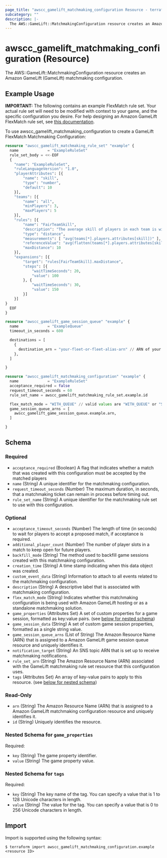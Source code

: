 ```yaml
---
page_title: "awscc_gamelift_matchmaking_configuration Resource - terraform-provider-awscc"
subcategory: ""
description: |-
  The AWS::GameLift::MatchmakingConfiguration resource creates an Amazon GameLift (GameLift) matchmaking configuration.
---
```


# awscc_gamelift_matchmaking_configuration (Resource)

The AWS::GameLift::MatchmakingConfiguration resource creates an Amazon GameLift (GameLift) matchmaking configuration.

## Example Usage

**IMPORTANT:** The following contains an example FlexMatch rule set. Your actual rule set will need to be modified with context to your game, and the specific configuration you desire. For help designing an Amazon GameLift FlexMatch rule set, see [this documentation](https://docs.aws.amazon.com/gamelift/latest/flexmatchguide/match-design-ruleset.html).

To use awscc_gamelift_matchmaking_configuration to create a GameLift FlexMatch Matchmaking Configuration:
```terraform
resource "awscc_gamelift_matchmaking_rule_set" "example" {
  name             = "ExampleRuleSet"
  rule_set_body = <<-EOF
  {
    "name": "ExampleRuleSet",
    "ruleLanguageVersion": "1.0",
    "playerAttributes": [{
        "name": "skill",
        "type": "number",
        "default": 10
    }],
    "teams": [{
        "name": "all",
        "minPlayers": 3,
        "maxPlayers": 5
    }],
    "rules": [{
        "name": "FairTeamSkill",
        "description": "The average skill of players in each team is within 10 points from the average skill of players in the match",
        "type": "distance",
        "measurements": [ "avg(teams[*].players.attributes[skill])" ],
        "referenceValue": "avg(flatten(teams[*].players.attributes[skill]))",
        "maxDistance": 10
    }],
    "expansions": [{
        "target": "rules[FairTeamSkill].maxDistance",
        "steps": [{
            "waitTimeSeconds": 20,
            "value": 100
        }, {
            "waitTimeSeconds": 30,
            "value": 150
        }]
    }]
}
  EOF
}

resource "awscc_gamelift_game_session_queue" "example" {
  name             = "ExampleQueue"
  timeout_in_seconds = 600

  destinations = [
    {
      destination_arn = "your-fleet-or-fleet-alias-arn" // ARN of your Fleet or Fleet Alias
    },
  ]

}

resource "awscc_gamelift_matchmaking_configuration" "example" {
  name             = "ExampleRuleSet"
  acceptance_required = false
  request_timeout_seconds = 60
  rule_set_name = awscc_gamelift_matchmaking_rule_set.example.id

  flex_match_mode = "WITH_QUEUE" // valid values are "WITH_QUEUE" or "STANDALONE"
  game_session_queue_arns = [
    awscc_gamelift_game_session_queue.example.arn,
  ]

}
```

<!-- schema generated by tfplugindocs -->
## Schema

### Required

- `acceptance_required` (Boolean) A flag that indicates whether a match that was created with this configuration must be accepted by the matched players
- `name` (String) A unique identifier for the matchmaking configuration.
- `request_timeout_seconds` (Number) The maximum duration, in seconds, that a matchmaking ticket can remain in process before timing out.
- `rule_set_name` (String) A unique identifier for the matchmaking rule set to use with this configuration.

### Optional

- `acceptance_timeout_seconds` (Number) The length of time (in seconds) to wait for players to accept a proposed match, if acceptance is required.
- `additional_player_count` (Number) The number of player slots in a match to keep open for future players.
- `backfill_mode` (String) The method used to backfill game sessions created with this matchmaking configuration.
- `creation_time` (String) A time stamp indicating when this data object was created.
- `custom_event_data` (String) Information to attach to all events related to the matchmaking configuration.
- `description` (String) A descriptive label that is associated with matchmaking configuration.
- `flex_match_mode` (String) Indicates whether this matchmaking configuration is being used with Amazon GameLift hosting or as a standalone matchmaking solution.
- `game_properties` (Attributes Set) A set of custom properties for a game session, formatted as key:value pairs. (see [below for nested schema](#nestedatt--game_properties))
- `game_session_data` (String) A set of custom game session properties, formatted as a single string value.
- `game_session_queue_arns` (List of String) The Amazon Resource Name (ARN) that is assigned to a Amazon GameLift game session queue resource and uniquely identifies it.
- `notification_target` (String) An SNS topic ARN that is set up to receive matchmaking notifications.
- `rule_set_arn` (String) The Amazon Resource Name (ARN) associated with the GameLift matchmaking rule set resource that this configuration uses.
- `tags` (Attributes Set) An array of key-value pairs to apply to this resource. (see [below for nested schema](#nestedatt--tags))

### Read-Only

- `arn` (String) The Amazon Resource Name (ARN) that is assigned to a Amazon GameLift matchmaking configuration resource and uniquely identifies it.
- `id` (String) Uniquely identifies the resource.

<a id="nestedatt--game_properties"></a>
### Nested Schema for `game_properties`

Required:

- `key` (String) The game property identifier.
- `value` (String) The game property value.


<a id="nestedatt--tags"></a>
### Nested Schema for `tags`

Required:

- `key` (String) The key name of the tag. You can specify a value that is 1 to 128 Unicode characters in length.
- `value` (String) The value for the tag. You can specify a value that is 0 to 256 Unicode characters in length.

## Import

Import is supported using the following syntax:

```shell
$ terraform import awscc_gamelift_matchmaking_configuration.example <resource ID>
```
